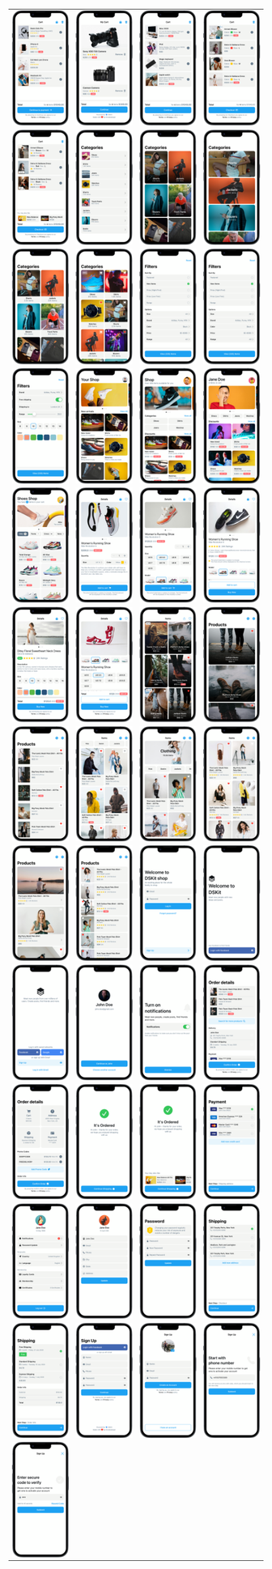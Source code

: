 <table style="border-collapse: collapse; border: none;">
    <tr style="border: none;">
      <td style="border: none;"><a href="DSKitExplorer/Screens/CartScreen.swift" target="_blank"><img src="Content/Screenshots/CartScreen1.1_framed.png" class="img-fluid rounded work-image" alt="CartScreen1.1_framed.png"></a></td>
      <td style="border: none;"><a href="DSKitExplorer/Screens/CartScreen.swift" target="_blank"><img src="Content/Screenshots/CartScreen2.1_framed.png" class="img-fluid rounded work-image" alt="CartScreen2.1_framed.png"></a></td>
      <td style="border: none;"><a href="DSKitExplorer/Screens/CartScreen.swift" target="_blank"><img src="Content/Screenshots/CartScreen3.1_framed.png" class="img-fluid rounded work-image" alt="CartScreen3.1_framed.png"></a></td>
      <td style="border: none;"><a href="DSKitExplorer/Screens/CartScreen.swift" target="_blank"><img src="Content/Screenshots/CartScreen4.1_framed.png" class="img-fluid rounded work-image" alt="CartScreen4.1_framed.png"></a></td>
    </tr>
    <tr style="border: none;">
      <td style="border: none;"><a href="DSKitExplorer/Screens/CartScreen.swift" target="_blank"><img src="Content/Screenshots/CartScreen5.1_framed.png" class="img-fluid rounded work-image" alt="CartScreen5.1_framed.png"></a></td>
      <td style="border: none;"><a href="DSKitExplorer/Screens/Categories.swift" target="_blank"><img src="Content/Screenshots/Categories1.1_framed.png" class="img-fluid rounded work-image" alt="Categories1.1_framed.png"></a></td>
      <td style="border: none;"><a href="DSKitExplorer/Screens/Categories.swift" target="_blank"><img src="Content/Screenshots/Categories2.1_framed.png" class="img-fluid rounded work-image" alt="Categories2.1_framed.png"></a></td>
      <td style="border: none;"><a href="DSKitExplorer/Screens/Categories.swift" target="_blank"><img src="Content/Screenshots/Categories3.1_framed.png" class="img-fluid rounded work-image" alt="Categories3.1_framed.png"></a></td>
    </tr>
    <tr style="border: none;">
      <td style="border: none;"><a href="DSKitExplorer/Screens/Categories.swift" target="_blank"><img src="Content/Screenshots/Categories4.1_framed.png" class="img-fluid rounded work-image" alt="Categories4.1_framed.png"></a></td>
      <td style="border: none;"><a href="DSKitExplorer/Screens/Categories.swift" target="_blank"><img src="Content/Screenshots/Categories5.1_framed.png" class="img-fluid rounded work-image" alt="Categories5.1_framed.png"></a></td>
      <td style="border: none;"><a href="DSKitExplorer/Screens/Filters.swift" target="_blank"><img src="Content/Screenshots/Filters1.1_framed.png" class="img-fluid rounded work-image" alt="Filters1.1_framed.png"></a></td>
      <td style="border: none;"><a href="DSKitExplorer/Screens/Filters.swift" target="_blank"><img src="Content/Screenshots/Filters2.1_framed.png" class="img-fluid rounded work-image" alt="Filters2.1_framed.png"></a></td>
    </tr>
    <tr style="border: none;">
      <td style="border: none;"><a href="DSKitExplorer/Screens/Filters.swift" target="_blank"><img src="Content/Screenshots/Filters3.1_framed.png" class="img-fluid rounded work-image" alt="Filters3.1_framed.png"></a></td>
      <td style="border: none;"><a href="DSKitExplorer/Screens/HomeScreen.swift" target="_blank"><img src="Content/Screenshots/HomeScreen1.1_framed.png" class="img-fluid rounded work-image" alt="HomeScreen1.1_framed.png"></a></td>
      <td style="border: none;"><a href="DSKitExplorer/Screens/HomeScreen.swift" target="_blank"><img src="Content/Screenshots/HomeScreen2.1_framed.png" class="img-fluid rounded work-image" alt="HomeScreen2.1_framed.png"></a></td>
      <td style="border: none;"><a href="DSKitExplorer/Screens/HomeScreen.swift" target="_blank"><img src="Content/Screenshots/HomeScreen3.1_framed.png" class="img-fluid rounded work-image" alt="HomeScreen3.1_framed.png"></a></td>
    </tr>
    <tr style="border: none;">
      <td style="border: none;"><a href="DSKitExplorer/Screens/HomeScreen.swift" target="_blank"><img src="Content/Screenshots/HomeScreen4.1_framed.png" class="img-fluid rounded work-image" alt="HomeScreen4.1_framed.png"></a></td>
      <td style="border: none;"><a href="DSKitExplorer/Screens/ItemDetails.swift" target="_blank"><img src="Content/Screenshots/ItemDetails1.1_framed.png" class="img-fluid rounded work-image" alt="ItemDetails1.1_framed.png"></a></td>
      <td style="border: none;"><a href="DSKitExplorer/Screens/ItemDetails.swift" target="_blank"><img src="Content/Screenshots/ItemDetails2.1_framed.png" class="img-fluid rounded work-image" alt="ItemDetails2.1_framed.png"></a></td>
      <td style="border: none;"><a href="DSKitExplorer/Screens/ItemDetails.swift" target="_blank"><img src="Content/Screenshots/ItemDetails3.1_framed.png" class="img-fluid rounded work-image" alt="ItemDetails3.1_framed.png"></a></td>
    </tr>
    <tr style="border: none;">
      <td style="border: none;"><a href="DSKitExplorer/Screens/ItemDetails.swift" target="_blank"><img src="Content/Screenshots/ItemDetails4.1_framed.png" class="img-fluid rounded work-image" alt="ItemDetails4.1_framed.png"></a></td>
      <td style="border: none;"><a href="DSKitExplorer/Screens/ItemDetails.swift" target="_blank"><img src="Content/Screenshots/ItemDetails5.1_framed.png" class="img-fluid rounded work-image" alt="ItemDetails5.1_framed.png"></a></td>
      <td style="border: none;"><a href="DSKitExplorer/Screens/Items.swift" target="_blank"><img src="Content/Screenshots/Items1.1_framed.png" class="img-fluid rounded work-image" alt="Items1.1_framed.png"></a></td>
      <td style="border: none;"><a href="DSKitExplorer/Screens/Items.swift" target="_blank"><img src="Content/Screenshots/Items2.1_framed.png" class="img-fluid rounded work-image" alt="Items2.1_framed.png"></a></td>
    </tr>
    <tr style="border: none;">
      <td style="border: none;"><a href="DSKitExplorer/Screens/Items.swift" target="_blank"><img src="Content/Screenshots/Items3.1_framed.png" class="img-fluid rounded work-image" alt="Items3.1_framed.png"></a></td>
      <td style="border: none;"><a href="DSKitExplorer/Screens/Items.swift" target="_blank"><img src="Content/Screenshots/Items4.1_framed.png" class="img-fluid rounded work-image" alt="Items4.1_framed.png"></a></td>
      <td style="border: none;"><a href="DSKitExplorer/Screens/Items.swift" target="_blank"><img src="Content/Screenshots/Items5.1_framed.png" class="img-fluid rounded work-image" alt="Items5.1_framed.png"></a></td>
      <td style="border: none;"><a href="DSKitExplorer/Screens/Items.swift" target="_blank"><img src="Content/Screenshots/Items6.1_framed.png" class="img-fluid rounded work-image" alt="Items6.1_framed.png"></a></td>
    </tr>
    <tr style="border: none;">
      <td style="border: none;"><a href="DSKitExplorer/Screens/Items.swift" target="_blank"><img src="Content/Screenshots/Items7.1_framed.png" class="img-fluid rounded work-image" alt="Items7.1_framed.png"></a></td>
      <td style="border: none;"><a href="DSKitExplorer/Screens/Items.swift" target="_blank"><img src="Content/Screenshots/Items8.1_framed.png" class="img-fluid rounded work-image" alt="Items8.1_framed.png"></a></td>
      <td style="border: none;"><a href="DSKitExplorer/Screens/LogInScreen.swift" target="_blank"><img src="Content/Screenshots/LogInScreen1.1_framed.png" class="img-fluid rounded work-image" alt="LogInScreen1.1_framed.png"></a></td>
      <td style="border: none;"><a href="DSKitExplorer/Screens/LogInScreen.swift" target="_blank"><img src="Content/Screenshots/LogInScreen2.1_framed.png" class="img-fluid rounded work-image" alt="LogInScreen2.1_framed.png"></a></td>
    </tr>
    <tr style="border: none;">
      <td style="border: none;"><a href="DSKitExplorer/Screens/LogInScreen.swift" target="_blank"><img src="Content/Screenshots/LogInScreen3.1_framed.png" class="img-fluid rounded work-image" alt="LogInScreen3.1_framed.png"></a></td>
      <td style="border: none;"><a href="DSKitExplorer/Screens/LogInScreen.swift" target="_blank"><img src="Content/Screenshots/LogInScreen4.1_framed.png" class="img-fluid rounded work-image" alt="LogInScreen4.1_framed.png"></a></td>
      <td style="border: none;"><a href="DSKitExplorer/Screens/NotificationsScreen.swift" target="_blank"><img src="Content/Screenshots/NotificationsScreen1.1_framed.png" class="img-fluid rounded work-image" alt="NotificationsScreen1.1_framed.png"></a></td>
      <td style="border: none;"><a href="DSKitExplorer/Screens/Order.swift" target="_blank"><img src="Content/Screenshots/Order1.1_framed.png" class="img-fluid rounded work-image" alt="Order1.1_framed.png"></a></td>
    </tr>
    <tr style="border: none;">
      <td style="border: none;"><a href="DSKitExplorer/Screens/Order.swift" target="_blank"><img src="Content/Screenshots/Order2.1_framed.png" class="img-fluid rounded work-image" alt="Order2.1_framed.png"></a></td>
      <td style="border: none;"><a href="DSKitExplorer/Screens/Order.swift" target="_blank"><img src="Content/Screenshots/Order3.1_framed.png" class="img-fluid rounded work-image" alt="Order3.1_framed.png"></a></td>
      <td style="border: none;"><a href="DSKitExplorer/Screens/Order.swift" target="_blank"><img src="Content/Screenshots/Order4.1_framed.png" class="img-fluid rounded work-image" alt="Order4.1_framed.png"></a></td>
      <td style="border: none;"><a href="DSKitExplorer/Screens/Payment.swift" target="_blank"><img src="Content/Screenshots/Payment1.1_framed.png" class="img-fluid rounded work-image" alt="Payment1.1_framed.png"></a></td>
    </tr>
    <tr style="border: none;">
      <td style="border: none;"><a href="DSKitExplorer/Screens/ProfileScreen.swift" target="_blank"><img src="Content/Screenshots/ProfileScreen1.1_framed.png" class="img-fluid rounded work-image" alt="ProfileScreen1.1_framed.png"></a></td>
      <td style="border: none;"><a href="DSKitExplorer/Screens/ProfileScreen.swift" target="_blank"><img src="Content/Screenshots/ProfileScreen2.1_framed.png" class="img-fluid rounded work-image" alt="ProfileScreen2.1_framed.png"></a></td>
      <td style="border: none;"><a href="DSKitExplorer/Screens/ProfileScreen.swift" target="_blank"><img src="Content/Screenshots/ProfileScreen3.1_framed.png" class="img-fluid rounded work-image" alt="ProfileScreen3.1_framed.png"></a></td>
      <td style="border: none;"><a href="DSKitExplorer/Screens/Shipping.swift" target="_blank"><img src="Content/Screenshots/Shipping1.1_framed.png" class="img-fluid rounded work-image" alt="Shipping1.1_framed.png"></a></td>
    </tr>
    <tr style="border: none;">
      <td style="border: none;"><a href="DSKitExplorer/Screens/Shipping.swift" target="_blank"><img src="Content/Screenshots/Shipping2.1_framed.png" class="img-fluid rounded work-image" alt="Shipping2.1_framed.png"></a></td>
      <td style="border: none;"><a href="DSKitExplorer/Screens/SignUpScreen.swift" target="_blank"><img src="Content/Screenshots/SignUpScreen1.1_framed.png" class="img-fluid rounded work-image" alt="SignUpScreen1.1_framed.png"></a></td>
      <td style="border: none;"><a href="DSKitExplorer/Screens/SignUpScreen.swift" target="_blank"><img src="Content/Screenshots/SignUpScreen2.1_framed.png" class="img-fluid rounded work-image" alt="SignUpScreen2.1_framed.png"></a></td>
      <td style="border: none;"><a href="DSKitExplorer/Screens/SignUpScreen.swift" target="_blank"><img src="Content/Screenshots/SignUpScreen3.1_framed.png" class="img-fluid rounded work-image" alt="SignUpScreen3.1_framed.png"></a></td>
    </tr>
    <tr style="border: none;">
      <td style="border: none;"><a href="DSKitExplorer/Screens/SignUpScreen.swift" target="_blank"><img src="Content/Screenshots/SignUpScreen4.1_framed.png" class="img-fluid rounded work-image" alt="SignUpScreen4.1_framed.png"></a></td>
    </tr>
</table>
